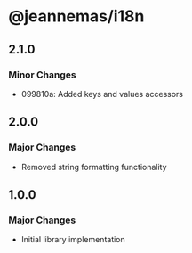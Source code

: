 # @jeannemas/i18n

## 2.1.0

### Minor Changes

- 099810a: Added keys and values accessors

## 2.0.0

### Major Changes

- Removed string formatting functionality

## 1.0.0

### Major Changes

- Initial library implementation
